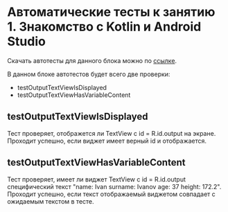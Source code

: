 # Автоматические тесты к занятию 1. Знакомство с Kotlin и Android Studio 

Скачать автотесты для данного блока можно по [ссылке](https://github.com/netology-code/-andfree-project/blob/video_lesson_1/app/src/androidTest/java/ru/netology/netologyvoiceassistant/FirstLessonInstrumentedTest.kt).

В данном блоке автотестов будет всего две проверки:
* testOutputTextViewIsDisplayed
* testOutputTextViewHasVariableContent

## testOutputTextViewIsDisplayed
Тест проверяет, отображется ли TextView с id = R.id.output на экране. Проходит успешно, если виджет имеет верный id и отображается.

## testOutputTextViewHasVariableContent
Тест проверяет, имеет ли виджет TextView с id = R.id.output специфический текст "name: Ivan surname: Ivanov age: 37 height: 172.2". Проходит успешно, если текст отображаемый виджетом совпадает с ожидаемым текстом в тесте.